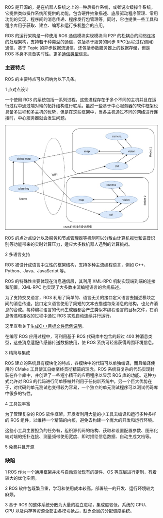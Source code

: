 
ROS 是开源的，是在机器人系统之上的一种后操作系统，或者说次级操作系统。它提供类似操作系统所提供的功能，包含硬件抽象描述、底层驱动程序管理、常用功能的实现、程序间的消息传递、程序发行包管理等。同时，它也提供一些工具和程序库用于获取、建立、编写和运行多机整合的应用。

ROS 的运行架构是一种使用 ROS 通信模块实现模块间 P2P 的松耦合的网络连接的处理架构，支持若干种类型的通信，包括基于服务的同步 RPC(远程过程调用)通信、基于 Topic 的异步数据流通信，还包括参数服务器上的数据存储，但是 ROS 本身不具备实时性。更多[通信类型](通信类型.md)信息。

### 主要特点

ROS 的主要特点可以归纳为以下几条。

1 点对点设计

一个使用 ROS 的系统包括一系列进程，这些进程存在于多个不同的主机并且在运行过程中通过端对端的拓扑结构进行联系。虽然一些基于中心服务器的软件框架也具备多进程和多主机的优势，但是在这些框架中，当各主机通过不同的网络进行连接时，中心服务器就会发生问题。

![](img/ROS的点对点设计示例.jpg)

ROS 的点对点设计以及服务和节点管理器等机制可以分散由计算机视觉和语音识别等功能带来的实时计算压力，适应大多数机器人遇到的计算挑战。

2 多语言支持

ROS 被设计成语言中立性的框架结构，支持多种主流编程语言，例如 C++、Python、Java、JavaScript 等。

ROS 的特殊性主要体现在消息通信层，其利用 XML-RPC 机制实现端到端的连接和配置。XML-RPC 也实现了大多数主流编程语言的合规描述。

为了支持交叉语言，ROS 利用了简单的、语言无关的接口定义语言去描述模块之间的消息传送。接口定义语言使用了简短的文本去描述每条消息的结构，也允许消息的合成。每种编程语言的代码生成器都会产生类似本编程语言的目标文件，在消息传递和接收的过程中通过 ROS 实现自动连续并行运行。

这里查看关于[生成C++目标文件示例说明](生成文件.md)。

在编写 ROS 应用过程中，可利用基于 ROS 代码库中包含的超过 400 种消息类型，这些消息适配传感器传送数据使用，使 ROS 系统可轻易获得周围环境信息。

3 精简与集成

ROS 建立的系统具有模块化的特点，各模块中的代码可以单独编译，而且编译使用的 CMake 工具使其自始至终贯彻精简的理念。ROS 系统将复杂的代码实现封装在各个库中，并创建了一些短小精干的应用程序以显示 ROS 库的功能。这种方式允许对 ROS 的代码进行简单移植并利用于任何新系统中。另一个巨大优势在于，对代码的单元测试也变得较为容易，一个独立的单元测试程序可以测试代码库中很多的特性。

4 工具包丰富

为了管理复杂的 ROS 软件框架，开发者利用大量的小工具去编译和运行多种多样的 ROS 组件，以维持一个精简的内核，避免去构建一个庞大的开发和运行环境。

这些小工具主要担负的任务有，组织源代码的结构、获取和设置配置参数、图形化端对端的拓扑连接、测量频带使用宽度、即时描绘信息数据、自动生成文档等。

5 免费并且开源


### 缺陷

1 ROS 作为一个通用框架并未与自动驾驶现有的硬件、OS 等底层进行定制，有着较大的优化空间。

2 ROS 软件包既繁且重，学习和使用成本较高。部署统一的开发、运行环境较为麻烦。

3 基于 ROS 的整体系统分散为大量的独立进程，集成度较低。系统的 CPU、GPU 以及内存等资源全部由各模块抢占，缺乏全局的分配调度系统。
